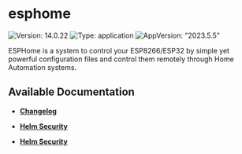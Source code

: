 # esphome

![Version: 14.0.22](https://img.shields.io/badge/Version-14.0.22-informational?style=flat-square) ![Type: application](https://img.shields.io/badge/Type-application-informational?style=flat-square) ![AppVersion: "2023.5.5"](https://img.shields.io/badge/AppVersion-"2023.5.5"-informational?style=flat-square)

ESPHome is a system to control your ESP8266/ESP32 by simple yet powerful configuration files and control them remotely through Home Automation systems.

## Available Documentation

- [**Changelog**](CHANGELOG)

- [**Helm Security**](container-security)

- [**Helm Security**](helm-security)


